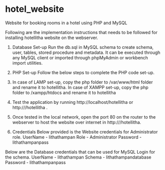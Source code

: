 # hotel_website
Website for booking rooms in a hotel using PHP and MySQL

Following are the implementation instructions that needs to be followed for installing hotellitha website on the webserver.

1. Database Set-up
Run the db.sql in MySQL schema to create schema, user, tables, stored procedure and metadata. It can be executed through any MySQL client 
or imported through phpMyAdmin or workbench import utilities.

2. PHP Set-up
Follow the below steps to complete the PHP code set-up.
1. In case of LAMP set-up, copy the php folder to /var/www/html folder and rename it to hotellitha.
In case of XAMPP set-up, copy the php folder to <parent folder>/xampp/htdocs and rename it to hotellitha
2. Test the application by running http://localhost/hotellitha or http://<privateipaddress>/hotellitha .
3. Once tested in the local network, open the port 80 on the router to the webserver to host the website over internet in
http://<publicipaddress>/hotellitha.

3. Credentials
Below provided is the Website credentials for Administrator role. 
UserName - lithathampan
Role - Administrator 
Password - lithathampanpass

Below are the Database credentials that can be used for MySQL Login for the schema. 
UserName - lithathampan
Schema - lithathampandatabase 
Password - lithathampanpass


